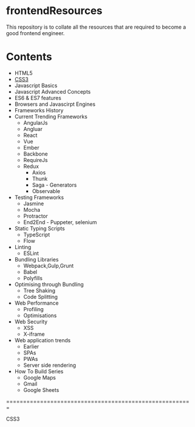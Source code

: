 # frontendResources
This repository is to collate all the resources that are required to become a good frontend engineer.

# Contents
* HTML5
* [CSS3](#CSS3)
* Javascript Basics
* Javascript Advanced Concepts
* ES6 & ES7 features
* Browsers and Javascirpt Engines
* Frameworks History
* Current Trending Frameworks
  * AngularJs
  * Angluar
  * React
  * Vue
  * Ember
  * Backbone
  * RequireJs
  * Redux
    * Axios
    * Thunk
    * Saga - Generators
    * Observable
* Testing Frameworks
  * Jasmine
  * Mocha
  * Protractor
  * End2End - Puppeter, selenium
* Static Typing Scripts
  * TypeScript
  * Flow
* Linting
  * ESLint
* Bundling Libraries
  * Webpack,Gulp,Grunt
  * Babel
  * Polyfills
* Optimising through Bundling
  * Tree Shaking
  * Code Splitting
* Web Performance
  * Profiling
  * Optimisations
* Web Security
  * XSS
  * X-iframe
* Web application trends
  * Earlier
  * SPAs
  * PWAs
  * Server side rendering
* How To Build Series
  * Google Maps
  * Gmail
  * Google Sheets
   
=======================================================

<a name = "CSS3"></a>CSS3
